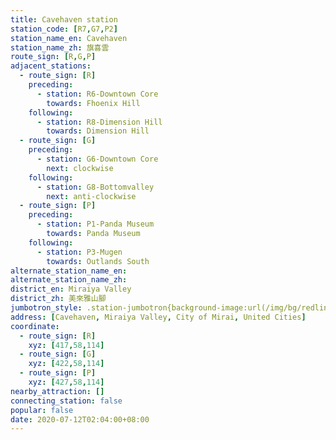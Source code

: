```yaml
---
title: Cavehaven station
station_code: [R7,G7,P2]
station_name_en: Cavehaven
station_name_zh: 旗喜雲
route_sign: [R,G,P]
adjacent_stations:
  - route_sign: [R]
    preceding:
      - station: R6-Downtown Core
        towards: Fhoenix Hill
    following:
      - station: R8-Dimension Hill
        towards: Dimension Hill
  - route_sign: [G]
    preceding:
      - station: G6-Downtown Core
        next: clockwise
    following:
      - station: G8-Bottomvalley
        next: anti-clockwise
  - route_sign: [P]
    preceding:
      - station: P1-Panda Museum
        towards: Panda Museum
    following:
      - station: P3-Mugen
        towards: Outlands South
alternate_station_name_en: 
alternate_station_name_zh: 
district_en: Miraiya Valley
district_zh: 美來雅山腳
jumbotron_style: .station-jumbotron{background-image:url(/img/bg/redline.png),url(/img/bg/greenline.png),url(/img/bg/pandaexpress.png);background-repeat:no-repeat;background-size:100% 10px;background-position:0 100px,0 130px,0 160px}
address: [Cavehaven, Miraiya Valley, City of Mirai, United Cities]
coordinate:
  - route_sign: [R]
    xyz: [417,58,114]
  - route_sign: [G]
    xyz: [422,58,114]
  - route_sign: [P]
    xyz: [427,58,114]
nearby_attraction: []
connecting_station: false
popular: false
date: 2020-07-12T02:04:00+08:00
---
```


